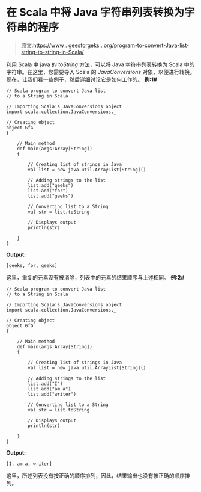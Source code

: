 # 在 Scala 中将 Java 字符串列表转换为字符串的程序

> 原文:[https://www . geesforgeks . org/program-to-convert-Java-list-string-to-string-in-Scala/](https://www.geeksforgeeks.org/program-to-convert-java-list-of-strings-to-a-string-in-scala/)

利用 Scala 中 java 的 *toString* 方法，可以将 Java 字符串列表转换为 Scala 中的字符串。在这里，您需要导入 Scala 的 *JavaConversions* 对象，以便进行转换。
现在，让我们看一些例子，然后详细讨论它是如何工作的。
**例:1#**

```
// Scala program to convert Java list
// to a String in Scala

// Importing Scala's JavaConversions object
import scala.collection.JavaConversions._

// Creating object
object GfG
{ 

    // Main method
    def main(args:Array[String])
    {

        // Creating list of strings in Java
        val list = new java.util.ArrayList[String]()

        // Adding strings to the list
        list.add("geeks")
        list.add("for")
        list.add("geeks")

        // Converting list to a String
        val str = list.toString

        // Displays output
        println(str)

    }
}
```

**Output:**

```
[geeks, for, geeks]

```

这里，重复的元素没有被消除，列表中的元素的结果顺序与上述相同。
**例:2#**

```
// Scala program to convert Java list
// to a String in Scala

// Importing Scala's JavaConversions object
import scala.collection.JavaConversions._

// Creating object
object GfG
{ 

    // Main method
    def main(args:Array[String])
    {

        // Creating list of strings in Java
        val list = new java.util.ArrayList[String]()

        // Adding strings to the list
        list.add("I")
        list.add("am a")
        list.add("writer")

        // Converting list to a String
        val str = list.toString

        // Displays output
        println(str)

    }
}
```

**Output:**

```
[I, am a, writer]

```

这里，所述列表没有按正确的顺序排列，因此，结果输出也没有按正确的顺序排列。